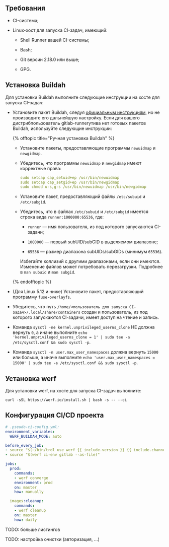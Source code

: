 ## Требования

- CI-система;

- Linux-хост для запуска CI-задач, имеющий:
  
  * Shell Runner вашей CI-системы;
  - Bash;
  
  - Git версии 2.18.0 или выше;
  
  - GPG.

## Установка Buildah

Для установки Buildah выполните следующие инструкции на хосте для запуска CI-задач:

- Установите пакет Buildah, следуя [официальным инструкциям](https://github.com/containers/buildah/blob/main/install.md), но не производите его дальнейшую настройку. Если для вашего дистрибпользователь gitlab-runnerутива нет готовых пакетов Buildah, используйте следующие инструкции:
  
  {% offtopic title="Ручная установка Buildah" %}
  
  - Установите пакеты, предоставляющие программы `newuidmap` и `newgidmap`.
  
  - Убедитесь, что программы `newuidmap` и `newgidmap` имеют корректные права:
    
    ```yaml
    sudo setcap cap_setuid+ep /usr/bin/newuidmap
    sudo setcap cap_setgid+ep /usr/bin/newgidmap
    sudo chmod u-s,g-s /usr/bin/newuidmap /usr/bin/newgidmap
    ```
  
  - Установите пакет, предоставляющий файлы `/etc/subuid` и `/etc/subgid`.
  
  - Убедитесь, что в файлах `/etc/subuid` и `/etc/subgid` имеется строка вида `runner:1000000:65536`, где:
    
    - `runner` — имя пользователя, из под которого запускаются CI-задачи;
    
    - `1000000` — первый subUID/subGID в выделяемом диапазоне;
    
    - `65536` — размер диапазона subUIDs/subGIDs (минимум `65536`).
    
    Избегайте коллизий с другими диапазонами, если они имеются. Изменение файлов может потребовать перезагрузки. Подробнее в `man subuid` и `man subgid`.
  
  {% endofftopic %}

- (Для Linux 5.12 и ниже) Установите пакет, предоставляющий программу `fuse-overlayfs`.

- Убедитесь, что путь `/home/<пользователь для запуска CI-задач>/.local/share/containers` создан и пользователь, из под которого запускаются CI-задачи, имеет доступ на чтение и запись.

- Команда `sysctl -ne kernel.unprivileged_userns_clone` НЕ должна вернуть `0`, а иначе выполните `echo 'kernel.unprivileged_userns_clone = 1' | sudo tee -a /etc/sysctl.conf && sudo sysctl -p`.

- Команда `sysctl -n user.max_user_namespaces` должна вернуть `15000` или больше, а иначе выполните `echo 'user.max_user_namespaces = 15000' | sudo tee -a /etc/sysctl.conf && sudo sysctl -p`.

## Установка werf

Для установки werf, на хосте для запуска CI-задач выполните:

```shell
curl -sSL https://werf.io/install.sh | bash -s -- --ci
```

## Конфигурация CI/CD проекта

```yaml
# .pseudo-ci-config.yml:
environment_variables:
  WERF_BUILDAH_MODE: auto

before_every_job:
- source "$(~/bin/trdl use werf {{ include.version }} {{ include.channel }})"
- source "$(werf ci-env gitlab --as-file)"

jobs:
  prod:
    commands:
    - werf converge
    environment: prod
    on: master
    how: manually

  images:cleanup:
    commands:
    - werf cleanup
    on: master
    how: daily
```

TODO: больше листингов

TODO: настройка очистки (авторизация, ...)
